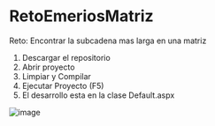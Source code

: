 # RetoEmeriosMatriz
Reto: Encontrar la subcadena mas larga en una matriz
1. Descargar el repositorio
2. Abrir proyecto
3. Limpiar y Compilar
4. Ejecutar Proyecto (F5)
5. El desarrollo esta en la clase Default.aspx

![image](https://user-images.githubusercontent.com/67515529/180100313-3bcc304f-6cc3-4a7e-8ac9-d91d6ba873a5.png)

